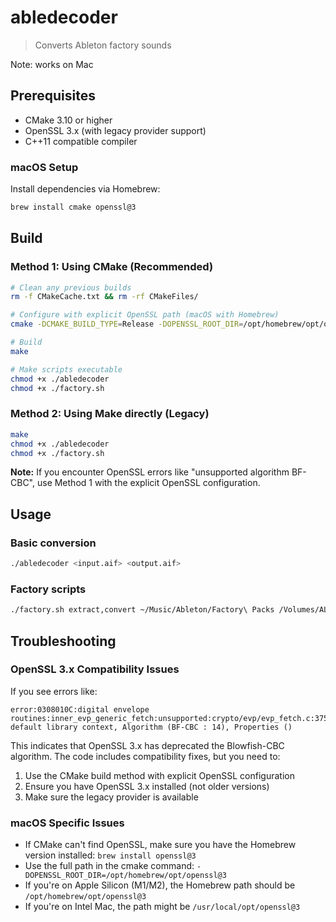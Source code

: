 # abledecoder

> Converts Ableton factory sounds

Note: works on Mac

## Prerequisites

- CMake 3.10 or higher
- OpenSSL 3.x (with legacy provider support)
- C++11 compatible compiler

### macOS Setup

Install dependencies via Homebrew:

```bash
brew install cmake openssl@3
```

## Build

### Method 1: Using CMake (Recommended)

```bash
# Clean any previous builds
rm -f CMakeCache.txt && rm -rf CMakeFiles/

# Configure with explicit OpenSSL path (macOS with Homebrew)
cmake -DCMAKE_BUILD_TYPE=Release -DOPENSSL_ROOT_DIR=/opt/homebrew/opt/openssl@3 .

# Build
make

# Make scripts executable
chmod +x ./abledecoder
chmod +x ./factory.sh
```

### Method 2: Using Make directly (Legacy)

```bash
make
chmod +x ./abledecoder
chmod +x ./factory.sh
```

**Note:** If you encounter OpenSSL errors like "unsupported algorithm BF-CBC", use Method 1 with the explicit OpenSSL
configuration.

## Usage

### Basic conversion

```bash
./abledecoder <input.aif> <output.aif>
```

### Factory scripts

```bash
./factory.sh extract,convert ~/Music/Ableton/Factory\ Packs /Volumes/ALL/Factory\ Packs
```

## Troubleshooting

### OpenSSL 3.x Compatibility Issues

If you see errors like:

```
error:0308010C:digital envelope routines:inner_evp_generic_fetch:unsupported:crypto/evp/evp_fetch.c:375:Global default library context, Algorithm (BF-CBC : 14), Properties ()
```

This indicates that OpenSSL 3.x has deprecated the Blowfish-CBC algorithm. The code includes compatibility fixes, but
you need to:

1. Use the CMake build method with explicit OpenSSL configuration
2. Ensure you have OpenSSL 3.x installed (not older versions)
3. Make sure the legacy provider is available

### macOS Specific Issues

- If CMake can't find OpenSSL, make sure you have the Homebrew version installed: `brew install openssl@3`
- Use the full path in the cmake command: `-DOPENSSL_ROOT_DIR=/opt/homebrew/opt/openssl@3`
- If you're on Apple Silicon (M1/M2), the Homebrew path should be `/opt/homebrew/opt/openssl@3`
- If you're on Intel Mac, the path might be `/usr/local/opt/openssl@3`
